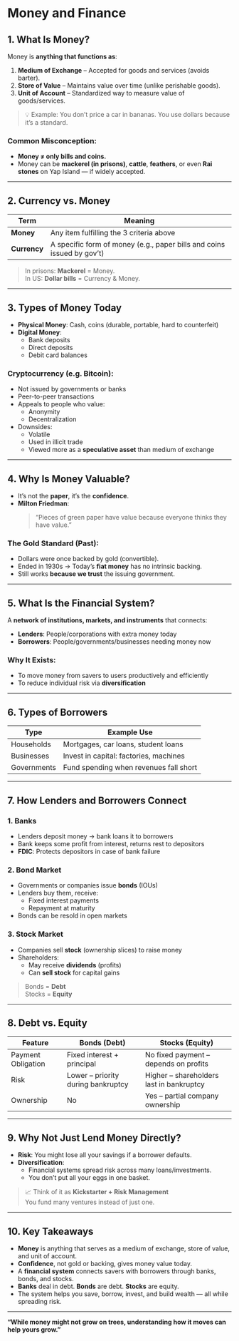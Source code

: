 # Money and Finance

## 1. What Is Money?

Money is **anything that functions as**:
1. **Medium of Exchange** – Accepted for goods and services (avoids barter).
2. **Store of Value** – Maintains value over time (unlike perishable goods).
3. **Unit of Account** – Standardized way to measure value of goods/services.

> 💡 Example: You don’t price a car in bananas. You use dollars because it’s a standard.

### Common Misconception:
- **Money ≠ only bills and coins.**
- Money can be **mackerel (in prisons)**, **cattle**, **feathers**, or even **Rai stones** on Yap Island — if widely accepted.

---

## 2. Currency vs. Money

| Term        | Meaning                                                                 |
|-------------|-------------------------------------------------------------------------|
| **Money**   | Any item fulfilling the 3 criteria above                                 |
| **Currency**| A specific form of money (e.g., paper bills and coins issued by gov’t)  |

> In prisons: **Mackerel** = Money.  
> In US: **Dollar bills** = Currency & Money.

---

## 3. Types of Money Today

- **Physical Money**: Cash, coins (durable, portable, hard to counterfeit)
- **Digital Money**:  
  - Bank deposits  
  - Direct deposits  
  - Debit card balances

### Cryptocurrency (e.g. **Bitcoin**):
- Not issued by governments or banks
- Peer-to-peer transactions
- Appeals to people who value:
  - Anonymity
  - Decentralization
- Downsides:
  - Volatile
  - Used in illicit trade
  - Viewed more as a **speculative asset** than medium of exchange

---

## 4. Why Is Money Valuable?

- It’s not the **paper**, it’s the **confidence**.
- **Milton Friedman**:  
  > “Pieces of green paper have value because everyone thinks they have value.”

### The Gold Standard (Past):
- Dollars were once backed by gold (convertible).
- Ended in 1930s → Today’s **fiat money** has no intrinsic backing.
- Still works **because we trust** the issuing government.

---

## 5. What Is the Financial System?

A **network of institutions, markets, and instruments** that connects:

- **Lenders**: People/corporations with extra money today
- **Borrowers**: People/governments/businesses needing money now

### Why It Exists:
- To move money from savers to users productively and efficiently
- To reduce individual risk via **diversification**

---

## 6. Types of Borrowers

| Type          | Example Use                                 |
|---------------|---------------------------------------------|
| Households    | Mortgages, car loans, student loans         |
| Businesses    | Invest in capital: factories, machines      |
| Governments   | Fund spending when revenues fall short      |

---

## 7. How Lenders and Borrowers Connect

### 1. **Banks**
- Lenders deposit money → bank loans it to borrowers
- Bank keeps some profit from interest, returns rest to depositors
- **FDIC**: Protects depositors in case of bank failure

### 2. **Bond Market**
- Governments or companies issue **bonds** (IOUs)
- Lenders buy them, receive:
  - Fixed interest payments
  - Repayment at maturity
- Bonds can be resold in open markets

### 3. **Stock Market**
- Companies sell **stock** (ownership slices) to raise money
- Shareholders:
  - May receive **dividends** (profits)
  - Can **sell stock** for capital gains

> Bonds = **Debt**  
> Stocks = **Equity**

---

## 8. Debt vs. Equity

| Feature          | Bonds (Debt)                          | Stocks (Equity)                         |
|------------------|----------------------------------------|-----------------------------------------|
| Payment Obligation | Fixed interest + principal            | No fixed payment – depends on profits   |
| Risk             | Lower – priority during bankruptcy     | Higher – shareholders last in bankruptcy |
| Ownership        | No                                     | Yes – partial company ownership         |

---

## 9. Why Not Just Lend Money Directly?

- **Risk**: You might lose all your savings if a borrower defaults.
- **Diversification**:  
  - Financial systems spread risk across many loans/investments.
  - You don’t put all your eggs in one basket.

> 📈 Think of it as **Kickstarter + Risk Management**  
> You fund many ventures instead of just one.

---

## 10. Key Takeaways

- **Money** is anything that serves as a medium of exchange, store of value, and unit of account.
- **Confidence**, not gold or backing, gives money value today.
- A **financial system** connects savers with borrowers through banks, bonds, and stocks.
- **Banks** deal in debt. **Bonds** are debt. **Stocks** are equity.
- The system helps you save, borrow, invest, and build wealth — all while spreading risk.

---

**“While money might not grow on trees, understanding how it moves can help yours grow.”**

